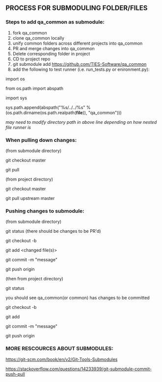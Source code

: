 ## PROCESS FOR SUBMODULING FOLDER/FILES

### Steps to add qa_common as submodule:
1) fork qa_common
2) clone qa_common locally
3) unify common folders across different projects into qa_common
4) PR and merge changes into qa_common
5) Delete corresponding folder in project
6) CD to project repo
7) git submodule add https://github.com/TIES-Software/qa_common
8) add the following to test runner (i.e. run_tests.py or enironment.py):

import os

from os.path import abspath

import sys

sys.path.append(abspath("%s/../../%s" % (os.path.dirname(os.path.realpath(__file__)), "qa_common")))

  *may need to modify directory path in above line depending on how nested file runner is*


### When pulling down changes:

(from submodule directory)

git checkout master

git pull

(from project directory)

git checkout master

git pull upstream master

### Pushing changes to submodule:

(from submodule directory)

git status (there should be changes to be PR'd)

git checkout -b <branch>

git add <changed file(s)>

git commit -m "message"

git push origin <branch>

(then from project directory)

git status

you should see qa_common(or common) has changes to be committed

git checkout -b <branch>

git add <file>

git commit -m "message"

git push origin <branch>

### MORE RESCOURCES ABOUT SUBMODULES:

https://git-scm.com/book/en/v2/Git-Tools-Submodules

https://stackoverflow.com/questions/14233939/git-submodule-commit-push-pull
